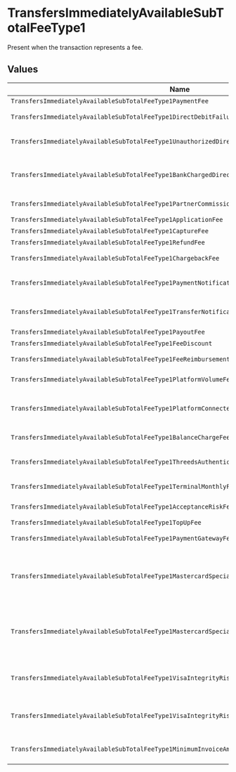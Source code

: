 # TransfersImmediatelyAvailableSubTotalFeeType1

Present when the transaction represents a fee.


## Values

| Name                                                                                             | Value                                                                                            |
| ------------------------------------------------------------------------------------------------ | ------------------------------------------------------------------------------------------------ |
| `TransfersImmediatelyAvailableSubTotalFeeType1PaymentFee`                                        | payment-fee                                                                                      |
| `TransfersImmediatelyAvailableSubTotalFeeType1DirectDebitFailureFee`                             | direct-debit-failure-fee                                                                         |
| `TransfersImmediatelyAvailableSubTotalFeeType1UnauthorizedDirectDebitFee`                        | unauthorized-direct-debit-fee                                                                    |
| `TransfersImmediatelyAvailableSubTotalFeeType1BankChargedDirectDebitFailureFee`                  | bank-charged-direct-debit-failure-fee                                                            |
| `TransfersImmediatelyAvailableSubTotalFeeType1PartnerCommission`                                 | partner-commission                                                                               |
| `TransfersImmediatelyAvailableSubTotalFeeType1ApplicationFee`                                    | application-fee                                                                                  |
| `TransfersImmediatelyAvailableSubTotalFeeType1CaptureFee`                                        | capture-fee                                                                                      |
| `TransfersImmediatelyAvailableSubTotalFeeType1RefundFee`                                         | refund-fee                                                                                       |
| `TransfersImmediatelyAvailableSubTotalFeeType1ChargebackFee`                                     | chargeback-fee                                                                                   |
| `TransfersImmediatelyAvailableSubTotalFeeType1PaymentNotificationFee`                            | payment-notification-fee                                                                         |
| `TransfersImmediatelyAvailableSubTotalFeeType1TransferNotificationFee`                           | transfer-notification-fee                                                                        |
| `TransfersImmediatelyAvailableSubTotalFeeType1PayoutFee`                                         | payout-fee                                                                                       |
| `TransfersImmediatelyAvailableSubTotalFeeType1FeeDiscount`                                       | fee-discount                                                                                     |
| `TransfersImmediatelyAvailableSubTotalFeeType1FeeReimbursement`                                  | fee-reimbursement                                                                                |
| `TransfersImmediatelyAvailableSubTotalFeeType1PlatformVolumeFee`                                 | platform-volume-fee                                                                              |
| `TransfersImmediatelyAvailableSubTotalFeeType1PlatformConnectedOrganizationsFee`                 | platform-connected-organizations-fee                                                             |
| `TransfersImmediatelyAvailableSubTotalFeeType1BalanceChargeFee`                                  | balance-charge-fee                                                                               |
| `TransfersImmediatelyAvailableSubTotalFeeType1ThreedsAuthenticationAttemptFee`                   | 3ds-authentication-attempt-fee                                                                   |
| `TransfersImmediatelyAvailableSubTotalFeeType1TerminalMonthlyFee`                                | terminal-monthly-fee                                                                             |
| `TransfersImmediatelyAvailableSubTotalFeeType1AcceptanceRiskFee`                                 | acceptance-risk-fee                                                                              |
| `TransfersImmediatelyAvailableSubTotalFeeType1TopUpFee`                                          | top-up-fee                                                                                       |
| `TransfersImmediatelyAvailableSubTotalFeeType1PaymentGatewayFee`                                 | payment-gateway-fee                                                                              |
| `TransfersImmediatelyAvailableSubTotalFeeType1MastercardSpecialtyMerchantProgramProcessingFee`   | mastercard-specialty-merchant-program-processing-fee                                             |
| `TransfersImmediatelyAvailableSubTotalFeeType1MastercardSpecialtyMerchantProgramRegistrationFee` | mastercard-specialty-merchant-program-registration-fee                                           |
| `TransfersImmediatelyAvailableSubTotalFeeType1VisaIntegrityRiskProgramProcessingFee`             | visa-integrity-risk-program-processing-fee                                                       |
| `TransfersImmediatelyAvailableSubTotalFeeType1VisaIntegrityRiskProgramRegistrationFee`           | visa-integrity-risk-program-registration-fee                                                     |
| `TransfersImmediatelyAvailableSubTotalFeeType1MinimumInvoiceAmountFee`                           | minimum-invoice-amount-fee                                                                       |